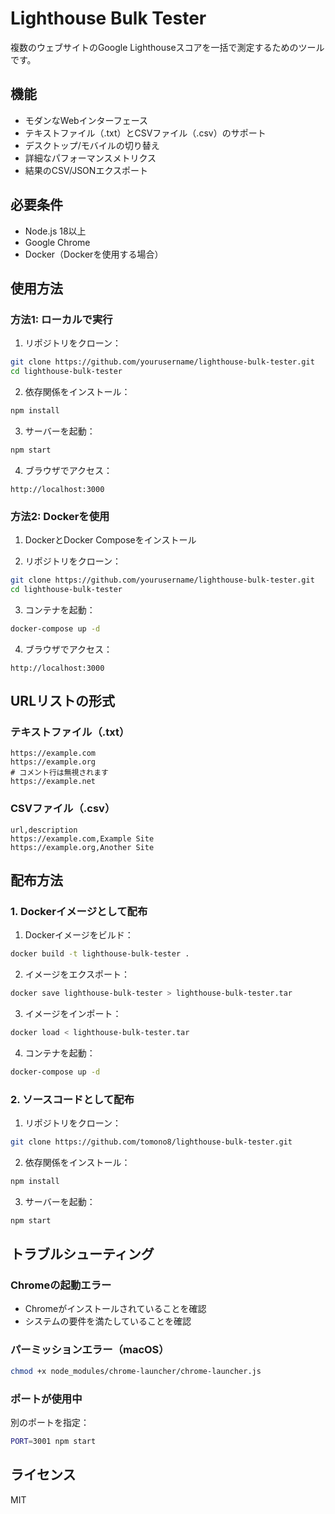 # Lighthouse Bulk Tester

複数のウェブサイトのGoogle Lighthouseスコアを一括で測定するためのツールです。

## 機能

- モダンなWebインターフェース
- テキストファイル（.txt）とCSVファイル（.csv）のサポート
- デスクトップ/モバイルの切り替え
- 詳細なパフォーマンスメトリクス
- 結果のCSV/JSONエクスポート

## 必要条件

- Node.js 18以上
- Google Chrome
- Docker（Dockerを使用する場合）

## 使用方法

### 方法1: ローカルで実行

1. リポジトリをクローン：
```bash
git clone https://github.com/yourusername/lighthouse-bulk-tester.git
cd lighthouse-bulk-tester
```

2. 依存関係をインストール：
```bash
npm install
```

3. サーバーを起動：
```bash
npm start
```

4. ブラウザでアクセス：
```
http://localhost:3000
```

### 方法2: Dockerを使用

1. DockerとDocker Composeをインストール

2. リポジトリをクローン：
```bash
git clone https://github.com/yourusername/lighthouse-bulk-tester.git
cd lighthouse-bulk-tester
```

3. コンテナを起動：
```bash
docker-compose up -d
```

4. ブラウザでアクセス：
```
http://localhost:3000
```

## URLリストの形式

### テキストファイル（.txt）
```
https://example.com
https://example.org
# コメント行は無視されます
https://example.net
```

### CSVファイル（.csv）
```
url,description
https://example.com,Example Site
https://example.org,Another Site
```

## 配布方法

### 1. Dockerイメージとして配布

1. Dockerイメージをビルド：
```bash
docker build -t lighthouse-bulk-tester .
```

2. イメージをエクスポート：
```bash
docker save lighthouse-bulk-tester > lighthouse-bulk-tester.tar
```

3. イメージをインポート：
```bash
docker load < lighthouse-bulk-tester.tar
```

4. コンテナを起動：
```bash
docker-compose up -d
```

### 2. ソースコードとして配布

1. リポジトリをクローン：
```bash
git clone https://github.com/tomono8/lighthouse-bulk-tester.git
```

2. 依存関係をインストール：
```bash
npm install
```

3. サーバーを起動：
```bash
npm start
```

## トラブルシューティング

### Chromeの起動エラー

- Chromeがインストールされていることを確認
- システムの要件を満たしていることを確認

### パーミッションエラー（macOS）

```bash
chmod +x node_modules/chrome-launcher/chrome-launcher.js
```

### ポートが使用中

別のポートを指定：
```bash
PORT=3001 npm start
```

## ライセンス

MIT 